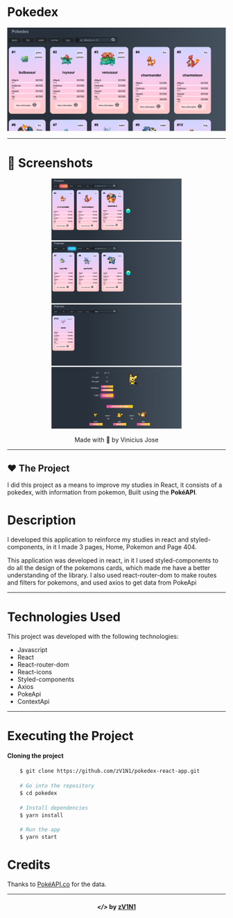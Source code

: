 <h1 >
    Pokedex
</h1>

<div align="center">
    <img src="./.github/src/pokedex.png" alt="pokedex">
</div>

---

# 📌 Screenshots
<div align="center">
  <img src="./.github/src/pokedex2.png" alt="pokedex" width="300">
  <img src="./.github/src/pokedex3.png" alt="pokedex" width="300">
  <img src="./.github/src/pokedex4.png" alt="pokedex" width="300">
  <img src="./.github/src/pokedex5.png" alt="pokedex" width="300">
</div>

<p align="center" target="_blank">
    Made with 💜 by Vinicius Jose
</p>

---

## ❤️ The Project
I did this project as a means to improve my studies in React, it consists of a pokedex, with information from pokemon, Built using the **PokéAPI**.

# Description
I developed this application to reinforce my studies in react and styled-components, in it I made 3 pages, Home, Pokemon and Page 404.

This application was developed in react, in it I used styled-components to do all the design of the pokemons cards, which made me have a better understanding of the library. I also used react-router-dom to make routes and filters for pokemons, and used axios to get data from PokeApi

---

# Technologies Used
<p>
    This project was developed with the following technologies:
</p>

- Javascript
- React
- React-router-dom
- React-icons
- Styled-components
- Axios
- PokeApi
- ContextApi

---

# Executing the Project

#### Cloning the project

```bash
    $ git clone https://github.com/zV1N1/pokedex-react-app.git

    # Go into the repository
    $ cd pokedex

    # Install dependencies
    $ yarn install

    # Run the app
    $ yarn start
```

# Credits
Thanks to [PokéAPI.co](https://github.com/PokeAPI/pokeapi) for the data.

---

<h4 align="center"> <em>&lt;/&gt;</em> by <a href="https://github.com/zV1N1" target="_blank">zV1N1</a> </h4>
